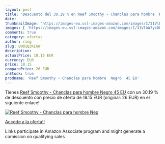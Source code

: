 ```yaml
---
layout: post
title: 'Descuento del 30.19 % en Reef Smoothy - Chanclas para hombre  Neg'
date: 
thumbnailImage: 'https://images-eu.ssl-images-amazon.com/images/I/31VlbW7ycOL._SL200_.jpg'
images: [ 'https://images-eu.ssl-images-amazon.com/images/I/31VlbW7ycOL._SL200_.jpg' ]
comments: true
category: ofertas
author: ring
slug: B001Q3KIKW
description:
actualPrice: 18.15 EUR
currency: EUR
price: 18.15
comparePrice: 26 EUR
inStock: true
prodname: 'Reef Smoothy - Chanclas para hombre  Negro  45 EU'
---
```


Tienes [Reef Smoothy - Chanclas para hombre  Negro  45 EU](https://www.amazon.es/dp/B001Q3KIKW/?tag=tolees-21) con un 30.19 % de descuento con precio de oferta de 18.15 EUR (original: 26 EUR) en el siguiente enlace!

[![Reef Smoothy - Chanclas para hombre  Neg](https://images-eu.ssl-images-amazon.com/images/I/31VlbW7ycOL._SL200_.jpg)](https://www.amazon.es/dp/B001Q3KIKW/?tag=tolees-21)

[Accede a la oferta!!](https://www.amazon.es/dp/B001Q3KIKW/?tag=tolees-21)

Links participate in Amazon Associate program and might generate a comission on qualifying sales


